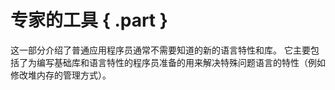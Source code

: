 # 专家的工具 { .part }

这一部分介绍了普通应用程序员通常不需要知道的新的语言特性和库。
它主要包括了为编写基础库和语言特性的程序员准备的用来解决特殊问题语言的特性（例如修改堆内存的管理方式）。
